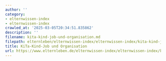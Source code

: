 ```yaml
---
author: ''
category:
- elternwissen-index
- elternwissen-index
crawled_at: '2025-03-05T20:34:51.835862'
description: ''
filename: kita-kind-job-und-organisation.md
filepath: elternleben/elternwissen-index/elternwissen-index/kita-kind-job-und-organisation.md
title: KiTa-Kind-Job und Organisation
url: https://www.elternleben.de/elternwissen-index/elternwissen-index/kita-kind-job-und-organisation/
---
```




